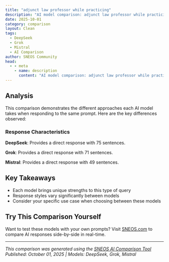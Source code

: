 ```yaml
---
title: "adjunct law professor while practicing"
description: "AI model comparison: adjunct law professor while practicing..."
date: 2025-10-01
category: comparison
layout: Clean
tags:
  - DeepSeek
  - Grok
  - Mistral
  - AI Comparison
author: SNEOS Community
head:
  - - meta
    - name: description
      content: "AI model comparison: adjunct law professor while practicing..."
---
```


<ChatComparison
  title="adjunct law professor while practicing"
  prompt="adjunct law professor while practicing"
  :responses='{
    "DeepSeek": "Of course. The role of an **adjunct law professor** while actively practicing law is a common and highly respected career path. It\u0027s often described as the best of both worlds, but it comes with its own set of challenges and rewards.\n\nHere\u2019s a comprehensive breakdown of what this dual role entails.\n\n### The \u0022Why\u0022: Motivations and Benefits\n\nPracticing attorneys take on adjunct roles for several compelling reasons:\n\n1.  **Intellectual Fulfillment \u0026 Giving Back:** After years in practice, many lawyers want to share their hard-won knowledge with the next generation. Teaching forces you to re-engage with foundational principles and can rekindle your passion for the law.\n2.  **Professional Prestige and Credibility:** Holding a faculty position, even as an adjunct, enhances your professional profile. It positions you as an expert in your field and can be a powerful marketing tool for your practice.\n3.  **Networking:** You gain access to the law school\u0027s network\u2014other faculty, students (who are future lawyers), and alumni. This can lead to referrals, new clients, or even lateral career moves.\n4.  **Staying Current:** Teaching a subject requires you to stay on top of the latest cases, statutes, and trends in your area of law, which directly benefits your practice.\n5.  **Recruitment Pipeline:** For attorneys at firms, teaching is an excellent way to identify and recruit top talent. You get a semester-long \u0022interview\u0022 with your best students.\n6.  **Supplementary Income:** While usually not a primary motivator (the pay is often a modest honorarium), it is a factor.\n\n### The \u0022What\u0022: Typical Roles and Courses\n\nAdjuncts are practitioners who teach, not full-time academics. Their value is their real-world experience.\n\n*   **Core Skills Courses:** Legal Writing \u0026 Research, Trial Advocacy, Appellate Advocacy, Negotiation, and Client Counseling. These are the most common roles for adjuncts.\n*   **Specialized Electives:** Courses in niche practice areas where the professor is a recognized expert (e.g., Securities Regulation, Intellectual Property Licensing, White-Collar Crime, Bankruptcy, Immigration Law).\n*   **Clinical Supervision:** Supervising law students in a clinic, often run in partnership with the professor\u0027s firm or practice.\n*   **Seminars:** Leading small, discussion-based seminars on cutting-edge legal topics.\n\n### The \u0022How\u0022: Juggling Practice and Teaching\n\nThis is the central challenge. Success requires meticulous organization and clear boundaries.\n\n*   **Time Management is Everything:**\n    *   **Block Scheduling:** Dedicate specific, non-negotiable blocks of time for class preparation, grading, and student meetings. Treat it like a client meeting.\n    *   **Leverage Your Practice:** Your cases often provide perfect, timely examples for class, which saves prep time.\n    *   **Set Expectations:** Be upfront with your law partners, associates, and clients about your teaching commitments (e.g., \u0022I am unavailable on Tuesday afternoons for class.\u0022).\n*   **Managing the Workload:**\n    *   **Start with One Course:** Don\u0027t overcommit. Begin with a single class to see how it fits with your practice.\n    *   **Choose the Right Course:** Teach what you know deeply. Your expertise will make preparation more efficient.\n    *   **Use Teaching Assistants:** If possible, a top student from a previous year can help with grading and administrative tasks.\n\n### The Challenges and Pitfalls\n\n*   **Time Drain:** The initial time commitment is almost always underestimated. Creating a syllabus, preparing for 2-3 hours of class per week, and grading (especially for writing-based courses) can consume 10-20 hours per week.\n*   **Conflicts of Interest:** You must be hyper-vigilant. You cannot discuss your active cases in class in a way that breaches client confidentiality. You must also avoid any situation where a student might be involved in a matter adverse to your client.\n*   **Client \u0026 Firm Demands:** A litigation crisis, a big deal closing, or a demanding client can suddenly conflict with your class or grading deadlines. You need a backup plan.\n*   **The \u0022Two Worlds\u0022 Problem:** Shifting mindsets from the practical, often rushed, problem-solving of a law firm to the theoretical, Socratic environment of a classroom can be mentally taxing.\n*   **Compensation:** The pay is generally low relative to your billable hour rate. You are not doing it for the money.\n\n### How to Become an Adjunct Professor\n\n1.  **Establish Your Practice:** You need a solid reputation and several years of substantive experience in a teachable area.\n2.  **Develop a Connection:**\n    *   **Guest Lecture:** Offer to give a guest lecture at your alma mater or a local law school.\n    *   **Network with Faculty:** Get to know the dean, the associate dean for academic affairs, or the director of a relevant program (e.g., the Center for Intellectual Property).\n    *   **Supervise Externs:** Hire law students as externs or clerks from the school.\n3.  **The Proposal:** Propose a course that fills a gap in the curriculum and aligns with your expertise. Draft a detailed syllabus to demonstrate you are serious and prepared.\n4.  **Formal Application:** Apply through the law school\u0027s official channels when an opening arises or your proposal is accepted.\n\n### Is It Right for You?\n\nAsk yourself:\n\n*   **Do I enjoy mentoring and teaching?** (This is different from knowing the law.)\n*   **Is my practice stable enough to accommodate a significant, recurring time commitment?**\n*   **Can I be highly disciplined with my time?**\n*   **Am I passionate about my area of law and eager to explore its theoretical underpinnings?**\n\n**In summary, being an adjunct law professor while practicing is a deeply rewarding endeavor that enriches both your career and your personal intellectual life. It\u0027s a way to shape the future of the profession while staying grounded in its present-day realities. However, it is a serious commitment that should not be undertaken lightly.**",
    "Grok": "Balancing a role as an adjunct law professor while maintaining a legal practice can be both rewarding and challenging. Adjunct professors typically teach part-time at a law school while continuing their primary career outside of academia, often as practicing attorneys. If you\u0027re considering or already managing this dual role, here are some insights, tips, and considerations:\n\n### **Why Do It?**\n1. **Teaching as a Passion or Legacy**: Many practicing lawyers enjoy sharing their expertise with the next generation of lawyers. Teaching offers a chance to give back to the legal community and help shape future professionals.\n2. **Networking Opportunities**: Teaching can expand your professional network through connections with students, faculty, and alumni.\n3. **Personal Growth**: Preparing lectures, engaging in classroom discussions, and answering student questions can deepen your own understanding of the law and keep you sharp.\n4. **Additional Income or Prestige**: While adjunct positions are often not highly compensated compared to full-time faculty roles, they can provide supplementary income and add credibility to your professional profile.\n\n### **Challenges of Balancing Both Roles**\n1. **Time Management**: Practicing law often involves unpredictable hours, especially if you\u0027re handling litigation or urgent client matters. Teaching requires preparation, grading, and availability for students, which can strain your schedule.\n2. **Conflict of Interest**: You must ensure that your teaching role does not conflict with client obligations or create ethical dilemmas (e.g., discussing cases or clients in a way that breaches confidentiality).\n3. **Energy and Burnout**: Juggling court appearances, client meetings, and teaching can be exhausting, especially if you\u0027re also managing administrative tasks or scholarly writing.\n4. **Limited Institutional Support**: As an adjunct, you may not have access to the same resources, benefits, or job security as full-time faculty, which can add stress.\n\n### **Tips for Success**\n1. **Choose a Compatible Course**: Teach a subject that aligns with your area of practice. This minimizes additional research and preparation time since you\u2019re already familiar with the material. For example, if you\u2019re a tax attorney, teach a course on tax law.\n2. **Set Clear Boundaries**: Establish specific times for teaching-related tasks (e.g., office hours, grading) and practice-related work. Communicate your availability to students and clients to manage expectations.\n3. **Leverage Real-World Experience**: Use your active practice to enrich your teaching. Share practical insights, case studies (without breaching confidentiality), and real-world applications of legal theory to make your classes more engaging.\n4. **Negotiate a Manageable Schedule**: When accepting an adjunct position, discuss the teaching schedule with the law school. Opt for evening or weekend classes if your practice demands daytime availability.\n5. **Stay Organized**: Use tools like calendars, task management apps, or legal practice management software to track deadlines for both roles.\n6. **Seek Support**: Delegate administrative tasks in your practice if possible, and use teaching assistants or graders (if available) to help with course workload.\n7. **Maintain Ethical Standards**: Be mindful of ABA Model Rules of Professional Conduct, especially regarding confidentiality (Rule 1.6) and conflicts of interest (Rules 1.7-1.9). Avoid discussing active cases or identifiable client details in class.\n\n### **Practical Considerations**\n- **Compensation**: Adjunct pay varies widely by institution, often ranging from $2,000 to $10,000 per course, depending on the school and location. Weigh this against the time commitment to ensure it\u2019s financially viable.\n- **Time Commitment**: A typical course might require 3-6 hours per week of in-class time, plus additional hours for preparation, grading, and student interaction. Factor this into your practice schedule.\n- **Career Impact**: Teaching can enhance your reputation as an expert in your field, potentially attracting clients. However, it could also limit time for business development or billable hours.\n\n### **Getting Started as an Adjunct**\n1. **Qualifications**: Most law schools require a JD and significant professional experience in the field you wish to teach. Some may prefer or require publications, prior teaching experience, or advanced degrees (like an LLM or SJD).\n2. **Finding Opportunities**: Reach out to local law schools, check job boards like the Association of American Law Schools (AALS) Faculty Appointments Register, or network with academic contacts. Many adjunct positions are filled through personal connections.\n3. **Application Process**: Submit a CV, cover letter, and possibly a teaching statement or syllabus proposal. Highlight your practical experience and how it translates to the classroom.\n\n### **Long-Term Perspective**\nBalancing both roles can be a stepping stone to a full-time academic career if desired. Some adjuncts eventually transition to tenure-track positions by building a teaching portfolio, publishing legal scholarship, and networking within academia. Alternatively, it can remain a fulfilling side role alongside your practice.\n\nIf you have a specific question about this balance (e.g., \u201CHow do I handle grading during a big case?\u201D or \u201CWhat courses are easiest to teach as a practitioner?\u201D), feel free to ask!",
    "Mistral": "Balancing the roles of an adjunct law professor and a practicing attorney can be both challenging and rewarding. Here are some tips to help you manage both responsibilities effectively:\n\n### Time Management\n1. **Prioritize Tasks**: Create a schedule that clearly delineates time for teaching, preparing for classes, and handling your legal practice.\n2. **Set Boundaries**: Ensure that your clients and students understand your availability and set clear boundaries to avoid overlap.\n3. **Use Technology**: Utilize tools like calendars, task management apps, and project management software to stay organized.\n\n### Teaching Preparation\n1. **Plan Ahead**: Prepare your course materials well in advance. This includes lecture notes, assignments, and exams.\n2. **Stay Updated**: Keep up with the latest developments in your field of law to ensure your teaching is current and relevant.\n3. **Engage Students**: Use interactive teaching methods to keep students engaged and to make the most of your limited classroom time.\n\n### Legal Practice\n1. **Delegate**: If possible, delegate some of your legal work to associates or paralegals to free up time for teaching.\n2. **Efficient Case Management**: Use case management software to streamline your legal work and keep track of deadlines and client communications.\n3. **Networking**: Maintain your professional network to stay informed about industry trends and potential opportunities.\n\n### Balancing Act\n1. **Flexibility**: Be prepared to adjust your schedule as needed. Both teaching and legal practice can have unpredictable demands.\n2. **Self-Care**: Ensure you take care of your physical and mental health. Balancing two demanding roles can be stressful, so make time for relaxation and self-care.\n3. **Communication**: Maintain open lines of communication with your law firm, clients, and students to manage expectations and avoid conflicts.\n\n### Professional Development\n1. **Continuing Education**: Stay committed to your own professional development. Attend workshops, seminars, and conferences related to both teaching and legal practice.\n2. **Feedback**: Seek feedback from students and colleagues to improve your teaching methods and legal skills.\n\n### Ethical Considerations\n1. **Confidentiality**: Ensure that you maintain client confidentiality and do not discuss specific cases or clients in your teaching.\n2. **Conflict of Interest**: Be mindful of potential conflicts of interest between your teaching and legal practice. Avoid situations where your roles might overlap inappropriately.\n\n### Financial Management\n1. **Budgeting**: Manage your finances carefully, as adjunct teaching positions often come with lower pay compared to full-time positions.\n2. **Income Streams**: Consider diversifying your income streams, such as writing legal articles, consulting, or taking on additional teaching roles.\n\n### Long-Term Goals\n1. **Career Path**: Reflect on your long-term career goals. Decide whether you want to eventually transition to full-time teaching or continue balancing both roles.\n2. **Professional Growth**: Look for opportunities to grow professionally in both areas, such as publishing research, taking on leadership roles in legal organizations, or pursuing advanced degrees.\n\nBalancing an adjunct law professor role with a legal practice requires careful planning, effective time management, and a commitment to both roles. With the right strategies, you can excel in both areas and make a significant impact in the legal and academic communities."
  }'
  published-date="22:50"
/>

## Analysis

This comparison demonstrates the different approaches each AI model takes when responding to the same prompt. Here are the key differences observed:

### Response Characteristics

**DeepSeek**: Provides a direct response with 75 sentences. 

**Grok**: Provides a direct response with 71 sentences. 

**Mistral**: Provides a direct response with 49 sentences. 

## Key Takeaways

- Each model brings unique strengths to this type of query
- Response styles vary significantly between models
- Consider your specific use case when choosing between these models

## Try This Comparison Yourself

Want to test these models with your own prompts? Visit [SNEOS.com](https://sneos.com) to compare AI responses side-by-side in real-time.

---

*This comparison was generated using the [SNEOS AI Comparison Tool](https://sneos.com)*
*Published: October 01, 2025 | Models: DeepSeek, Grok, Mistral*
